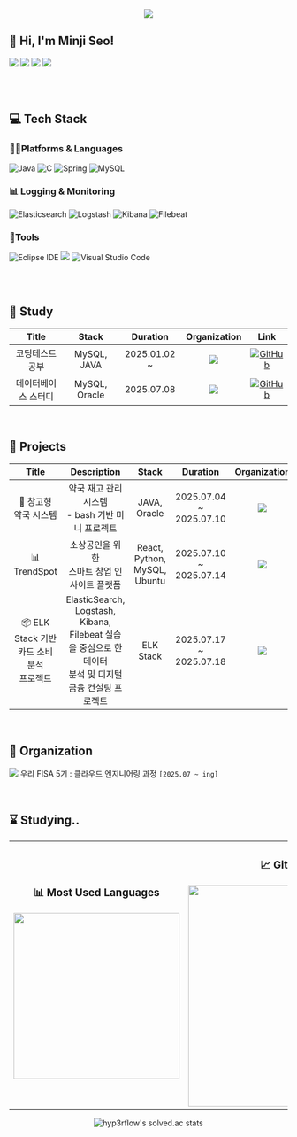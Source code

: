 <div align="center">
  <img src="https://capsule-render.vercel.app/api?type=waving&color=gradient&height=200&section=header&text=✨%20Minji's%20GitHub%20✨&fontSize=40&animation=fadeIn&fontColor=ffffff" />
</div> 

## 👋 Hi, I'm Minji Seo!

<a href="https://github.com/menzzi" target="_blank"><img src="https://img.shields.io/badge/Github-181717?style=flat-square&logo=GitHub&logoColor=white"/></a> 
<a href="https://www.instagram.com/mindii_s/" target="_blank"><img src="https://img.shields.io/badge/instagram-E4405F?style=flat-square&logo=Instagram&logoColor=white"/></a>
<a href="https://blog.naver.com/minmin3927" target="_blank"><img src="https://img.shields.io/badge/naver.blog-03C75A?style=flat-square&logo=Naver&logoColor=white"/></a> 
<a href="https://www.notion.so/3edce5e1cb374b06943643c896e2749e" target="_blank"><img src="https://img.shields.io/badge/Notion-000000?style=flat-square&logo=Notion&logoColor=white"/></a>  

<br><br>

## 💻 Tech Stack
### 🧑‍💻Platforms & Languages
![Java](https://img.shields.io/badge/Java-007396.svg?&style=for-the-badge&logo=Java&logoColor=white)
![C](https://img.shields.io/badge/C-A8B9CC.svg?&style=for-the-badge&logo=Java&logoColor=white)
![Spring](https://img.shields.io/badge/Spring-6DB33F.svg?&style=for-the-badge&logo=Spring&logoColor=white)
![MySQL](https://img.shields.io/badge/MySQL-4479A1.svg?&style=for-the-badge&logo=MySQL&logoColor=white)

### 📊 Logging & Monitoring
![Elasticsearch](https://img.shields.io/badge/Elasticsearch-005571?style=for-the-badge&logo=elasticsearch&logoColor=white)
![Logstash](https://img.shields.io/badge/Logstash-000000?style=for-the-badge&logo=logstash&logoColor=white)
![Kibana](https://img.shields.io/badge/Kibana-E8478B?style=for-the-badge&logo=kibana&logoColor=white)
![Filebeat](https://img.shields.io/badge/Filebeat-005571?style=for-the-badge&logo=elastic&logoColor=white)


### 🔧Tools
![Eclipse IDE](https://img.shields.io/badge/Eclipse%20IDE-2C2255.svg?&style=for-the-badge&logo=Eclipse%20IDE&logoColor=white)
<img src="https://img.shields.io/badge/IntelliJ%20IDEA-000000?style=for-the-badge&logo=intellijidea&logoColor=white" />
![Visual Studio Code](https://img.shields.io/badge/Visual%20Studio%20Code-007ACC.svg?&style=for-the-badge&logo=Visual%20Studio%20Code&logoColor=white)

<br><br>



## 🚀 Study

|           Title           |     Stack     |   Duration   |     Organization     |     Link     |
|:-------------------------:|:-------------:|:------------:|:--------------------:|:------------:|
| 코딩테스트 공부           | MySQL, JAVA   | 2025.01.02 ~ | <img src="https://img.shields.io/badge/-Individual-B497BD" /> | [![GitHub](https://img.shields.io/badge/GitHub%20%7C%20codingtest--study-181717?logo=github&logoColor=white)](https://github.com/menzzi/java-sql-self-codingtest-study.git) |
| 데이터베이스 스터디       | MySQL, Oracle | 2025.07.08   | <img src="https://img.shields.io/badge/-우리%20FISA%205기-blue" /> | [![GitHub](https://img.shields.io/badge/GitHub%20%7C%20database--study-181717?logo=github&logoColor=white)](https://github.com/menzzi/mysql-oracle-fisa05-database-study.git) |


<br>

  
## 🚩 Projects

|           Title           |     Description      |     Stack     |   Duration   |     Organization     |     Link     |
|:-------------------------:|:--------------------:|:-------------:|:------------:|:--------------------:|:------------:|
| 💊 창고형 <br> 약국 시스템 | 약국 재고 관리 시스템 <br> - bash 기반 미니 프로젝트| JAVA, Oracle | 2025.07.04 ~ 2025.07.10 | <img src="https://img.shields.io/badge/-우리%20FISA%205기-blue" /> | [![GitHub](https://img.shields.io/badge/GitHub%20%7C%20pharmacy--system-181717?style=for-the-badge&logo=github&logoColor=white)](https://github.com/menzzi/java-fisa5-pharmacy-stock-project) |
| 📊 TrendSpot | 소상공인을 위한 <br> 스마트 창업 인사이트 플랫폼 | React, Python, MySQL, Ubuntu | 2025.07.10 ~ 2025.07.14 | <img src="https://img.shields.io/badge/-우리%20FISA%205기-blue" /> | [![GitHub](https://img.shields.io/badge/GitHub%20%7C%20trendspot-181717?style=for-the-badge&logo=github&logoColor=white)](https://github.com/menzzi/mysql-fisa-trendspot-partition) |
| 📦 ELK Stack 기반 카드 소비 분석<br> 프로젝트 | ElasticSearch, Logstash, Kibana, Filebeat 실습을 중심으로 한 데이터 <br> 분석 및 디지털 금융 컨설팅 프로젝트 | ELK Stack | 2025.07.17 ~ 2025.07.18 | <img src="https://img.shields.io/badge/-우리%20FISA%205기-blue" /> | [![GitHub](https://img.shields.io/badge/GitHub%20%7C%20data--analysis-181717?style=for-the-badge&logo=github&logoColor=white)](https://github.com/menzzi/elk-woori-data-consume-analysis-project) |



<br>


## 🌱 Organization

<img src="https://img.shields.io/badge/-우리%20FISA%205기-blue" /> 우리 FISA 5기 : 클라우드 엔지니어링 과정 `[2025.07 ~ ing]`

<br>

  
## ⌛ Studying..
<div align="center">

<table>
  <tr>
    <td align="center">
      <h3>📊 Most Used Languages</h3>
      <a href="https://github.com/anuraghazra/github-readme-stats">
        <img src="https://github-readme-stats.vercel.app/api/top-langs/?username=menzzi&layout=donut&show_icons=true&theme=default&hide_border=true&bg_color=ffffff&icon_color=C6538C&text_color=333333&title_color=DA5B0B&count_private=true&exclude_repo=Face-Transfer-Application" width="300" />
      </a>
    </td>
    <td align="center">
      <h3>📈 GitHub Stats</h3>
      <a href="https://github.com/anuraghazra/github-readme-stats">
        <img src="https://github-readme-stats.vercel.app/api?username=menzzi&show_icons=true&theme=default&hide_border=true&bg_color=ffffff&icon_color=C6538C&text_color=333333&title_color=DA5B0B&count_private=true" width="400" />
      </a>
    </td>
  </tr>
</table>

</div>

<div align="center">
  <img src="https://github-readme-solvedac.hyp3rflow.vercel.app/api/?handle=minmin3927" alt="hyp3rflow's solved.ac stats" />
</div>

